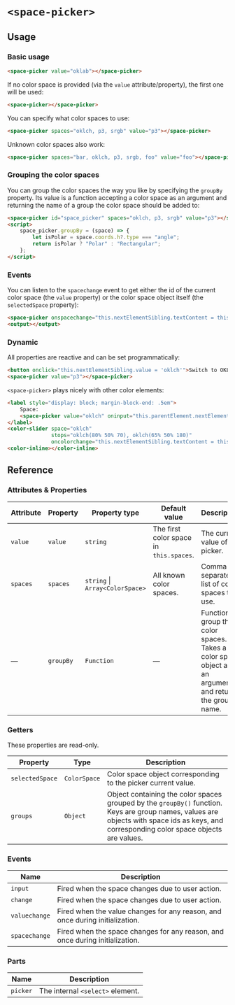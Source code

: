 # `<space-picker>`

## Usage

### Basic usage

```html
<space-picker value="oklab"></space-picker>
```

If no color space is provided (via the `value` attribute/property),
the first one will be used:

```html
<space-picker></space-picker>
```

You can specify what color spaces to use:
```html
<space-picker spaces="oklch, p3, srgb" value="p3"></space-picker>
```

Unknown color spaces also work:
```html
<space-picker spaces="bar, oklch, p3, srgb, foo" value="foo"></space-picker>
```

### Grouping the color spaces

You can group the color spaces the way you like by specifying the `groupBy` property. Its value is a function
accepting a color space as an argument and returning the name of a group the color space should be added to:

```html
<space-picker id="space_picker" spaces="oklch, p3, srgb" value="p3"></space-picker>
<script>
    space_picker.groupBy = (space) => {
        let isPolar = space.coords.h?.type === "angle";
        return isPolar ? "Polar" : "Rectangular";
    };
</script>
```

### Events

You can listen to the `spacechange` event to get either the id of the current color space (the `value` property)
or the color space object itself (the `selectedSpace` property):

```html
<space-picker onspacechange="this.nextElementSibling.textContent = this.value"></space-picker>
<output></output>
```

### Dynamic

All properties are reactive and can be set programmatically:
```html
<button onclick="this.nextElementSibling.value = 'oklch'">Switch to OKLCh</button>
<space-picker value="p3"></space-picker>
```

`<space-picker>` plays nicely with other color elements:
```html
<label style="display: block; margin-block-end: .5em">
    Space:
    <space-picker value="oklch" oninput="this.parentElement.nextElementSibling.space = this.selectedSpace"></space-picker>
</label>
<color-slider space="oklch"
              stops="oklch(80% 50% 70), oklch(65% 50% 180)"
              oncolorchange="this.nextElementSibling.textContent = this.color"></color-slider>
<color-inline></color-inline>
```

## Reference

### Attributes & Properties

| Attribute | Property  | Property type                       | Default value                           | Description                                                                                               |
|-----------|-----------|-------------------------------------|-----------------------------------------|-----------------------------------------------------------------------------------------------------------|
| `value`   | `value`   | `string`                            | The first color space in `this.spaces`. | The current value of the picker.                                                                          |
| `spaces`  | `spaces`  | `string` &#124; `Array<ColorSpace>` | All known color spaces.                 | Comma-separated list of color spaces to use.                                                              |
| —         | `groupBy` | `Function`                          | —                                       | Function to group the color spaces. Takes a color space object as an argument and returns the group name. |

### Getters

These properties are read-only.

| Property        | Type         | Description                                                                                                                                                                                |
|-----------------|--------------|--------------------------------------------------------------------------------------------------------------------------------------------------------------------------------------------|
| `selectedSpace` | `ColorSpace` | Color space object corresponding to the picker current value.                                                                                                                              |
| `groups`        | `Object`     | Object containing the color spaces grouped by the `groupBy()` function. Keys are group names, values are objects with space ids as keys, and corresponding color space objects are values. |


### Events

| Name          | Description                                                                  |
|---------------|------------------------------------------------------------------------------|
| `input`       | Fired when the space changes due to user action.                             |
| `change`      | Fired when the space changes due to user action.                             |
| `valuechange` | Fired when the value changes for any reason, and once during initialization. |
| `spacechange` | Fired when the space changes for any reason, and once during initialization. |

### Parts

| Name     | Description                      |
|----------|----------------------------------|
| `picker` | The internal `<select>` element. |
